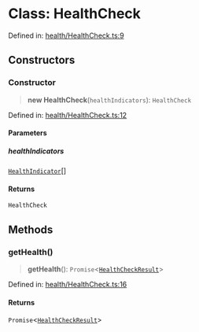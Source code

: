 # Class: HealthCheck

Defined in: [health/HealthCheck.ts:9](https://github.com/actuatorjs/actuatorjs/blob/6840fb67c5d58adb0e25307e5b6fa05d6a0ee3d9/src/health/HealthCheck.ts#L9)

## Constructors

### Constructor

> **new HealthCheck**(`healthIndicators`): `HealthCheck`

Defined in: [health/HealthCheck.ts:12](https://github.com/actuatorjs/actuatorjs/blob/6840fb67c5d58adb0e25307e5b6fa05d6a0ee3d9/src/health/HealthCheck.ts#L12)

#### Parameters

##### healthIndicators

[`HealthIndicator`](../interfaces/HealthIndicator.md)[]

#### Returns

`HealthCheck`

## Methods

### getHealth()

> **getHealth**(): `Promise`\<[`HealthCheckResult`](../interfaces/HealthCheckResult.md)\>

Defined in: [health/HealthCheck.ts:16](https://github.com/actuatorjs/actuatorjs/blob/6840fb67c5d58adb0e25307e5b6fa05d6a0ee3d9/src/health/HealthCheck.ts#L16)

#### Returns

`Promise`\<[`HealthCheckResult`](../interfaces/HealthCheckResult.md)\>
